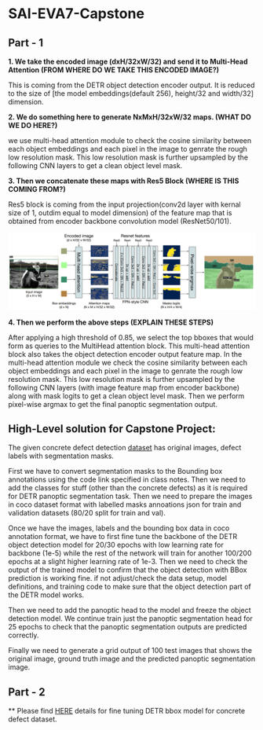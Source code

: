 # SAI-EVA7-Capstone

## Part - 1
**1. We take the encoded image (dxH/32xW/32) and send it to Multi-Head Attention (FROM WHERE DO WE TAKE THIS ENCODED IMAGE?)**

This is coming from the DETR object detection encoder output. It is reduced to the size of [the model embeddings(default 256), height/32 and width/32] dimension.

**2. We do something here to generate NxMxH/32xW/32 maps. (WHAT DO WE DO HERE?)**

we use multi-head attention module to check the cosine similarity between each object embeddings and each pixel in the image to genrate the rough low resolution mask. This low resolution mask is further upsampled by the following CNN layers to get a clean object level mask.

**3. Then we concatenate these maps with Res5 Block (WHERE IS THIS COMING FROM?)**

Res5 block is coming from the input projection(conv2d layer with kernal size of 1, outdim equal to model dimension) of the feature map that is obtained from encoder backbone convolution model (ResNet50/101). 

![Panoptic Head](https://github.com/sdev2030/SAI-EVA7-Capstone/blob/main/resource_imgs/arch-1.png)

**4. Then we perform the above steps (EXPLAIN THESE STEPS)**

After applying a high threshold of 0.85, we select  the top bboxes that would form as queries to the MultiHead attention block. This multi-head attention block also takes the object detection encoder output feature map. In the multi-head attention module we check the cosine similarity between each object embeddings and each pixel in the image to genrate the rough low resolution mask. This low resolution mask is further upsampled by the following CNN layers (with image feature map from encoder backbone) along with mask logits to get a clean object level mask. Then we perform pixel-wise argmax to get the final panoptic segmentation output.

## High-Level solution for Capstone Project:

The given concrete defect detection [dataset](https://github.com/ZHANGKEON/DIS-YOLO) has original images, defect labels with segmentation masks.

First we have to convert segmentation masks to the Bounding box annotations using the code link specified in class notes. Then we need to add the classes for stuff (other  than the concrete defects)  as it is required for DETR panoptic segmentation task. Then we need to prepare the images in coco dataset format with labelled masks annoations json for train and validation datasets (80/20 split for train and val).

Once we have the images, labels and the bounding box data in coco annotation format, we have to first fine tune the backbone of the DETR object detection model for 20/30 epochs with low learning rate for backbone (1e-5) while the rest of the network will train for another 100/200 epochs at a slight higher learning rate of 1e-3. Then we need to check the output of the trained model to confirm that the object detection with BBox prediction is working fine. if not adjust/check the data setup, model definitions, and training code to make sure that the object detection part of the DETR model works.

Then we need to add the panoptic head to the model and freeze the object detection model. We continue train just the panoptic segmentation head for 25 epochs to check that the panoptic segmentation outputs are predicted correctly.

Finally we need to generate a grid output of 100 test images that shows the original image, ground truth image and the predicted panoptic segmentation image.

## Part - 2

** Please find [HERE](https://github.com/sdev2030/SAI-EVA7-Capstone/blob/main/Part2_BBoxPrediction_README.md) details for fine tuning DETR bbox model for concrete defect dataset.
